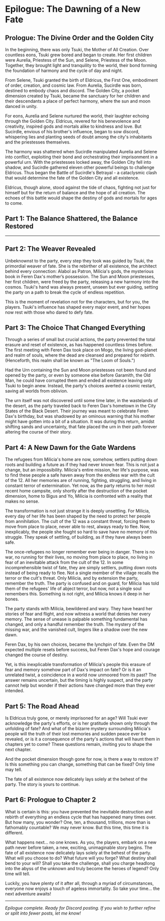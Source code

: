 
# Epilogue: The Dawning of a New Fate

## Prologue: The Divine Order and the Golden City

In the beginning, there was only Tsuki, the Mother of All Creation. Over countless eons, Tsuki grew bored and began to create. Her first children were Aurelia, Priestess of the Sun, and Selene, Priestess of the Moon. Together, they brought light and tranquility to the world, their bond forming the foundation of harmony and the cycle of day and night.

From Selene, Tsuki granted the birth of Eldricus, the First One, embodiment of order, creation, and cosmic law. From Aurelia, Sucirdle was born, destined to embody chaos and discord. The Golden City, a pocket dimension created by Tsuki, became the sanctuary for her children and their descendants  a place of perfect harmony, where the sun and moon danced in unity.

For eons, Aurelia and Selene nurtured the world, their laughter echoing through the Golden City. Eldricus, revered for his benevolence and creativity, inspired gods and mortals alike to kindness and love. But Sucirdle, envious of his brother's influence, began to sow discord, whispering lies and planting seeds of doubt among the city's inhabitants and the priestesses themselves.

The harmony was shattered when Sucirdle manipulated Aurelia and Selene into conflict, exploiting their bond and orchestrating their imprisonment in a powerful urn. With the priestesses locked away, the Golden City fell into shadow, and Sucirdle gathered eleven other powerful beings to challenge Eldricus. Thus began the Battle of Sucirdle's Betrayal - a cataclysmic clash that would determine the fate of the Golden City and all existence.

Eldricus, though alone, stood against the tide of chaos, fighting not just for himself but for the return of balance and the hope of all creation. The echoes of this battle would shape the destiny of gods and mortals for ages to come.


## Part 1: The Balance Shattered, the Balance Restored

---

## Part 2: The Weaver Revealed


Unbeknownst to the party, every step they took was guided by Tsuki, the primordial weaver of fate. She is the rebirther of all existence, the architect behind every connection: Alabol as Patron, Milicia's gods, the mysterious book in Feren Dax's mother’s possession. The Sun and Moon priestesses, her first children, were freed by the party, releasing a new harmony into the cosmos. Tsuki's hand was always present, unseen but ever guiding, setting the party on a path to break the cycle of endless repetition.

This is the moment of revelation not for the characters, but for you, the players. Tsuki's influence has shaped every major event, and her hopes now rest with those who dared to defy fate.

## Part 3: The Choice That Changed Everything


Through a series of small but crucial actions, the party prevented the total erasure and reset of existence, as has happened countless times before. The first meeting with Feren Dax took place on Mogo, the living god-planet and realm of souls, where the dead are cleansed and prepared for rebirth. (Henceforth, this realm shall be known as "The Loom of Souls.")

Had the Urn containing the Sun and Moon priestesses not been found and opened by the party, or even by someone else before Garamith, the Old Man, he could have corrupted them and ended all existence leaving only Tsuki to begin anew. Instead, the party's choices averted a cosmic restart, saving all worlds from oblivion.

The urn itself was not discovered until some time later, in the wastelands of the desert, as the party traveled back to Feren Dax's hometown in the City States of the Black Desert. Their journey was meant to celebrate Feren Dax's birthday, but was shadowed by an ominous warning that his mother might have gotten into a bit of a situation. It was during this return, amidst shifting sands and uncertainty, that fate placed the urn in their path forever altering the course of their story.

## Part 4: A New Dawn for the Gate Wardens


The refugees from Milicia's home are now, somehow, settlers putting down roots and building a future as if they had never known fear. This is not just a change, but an impossibility. Milicia's entire mission, her life's purpose, was to find these people a safe haven away from the endless war with the cult of the 12. All her memories are of running, fighting, struggling, and living in constant terror of extermination. Yet now, as the party returns to her most recent home campsite, only shortly after the destruction of the pocket dimension, home to Bigus and Yo, Milicia is confronted with a reality that makes no sense.

The transformation is not just strange it is deeply unsettling. For Milicia, every day of her life has been shaped by the need to protect her people from annihilation. The cult of the 12 was a constant threat, forcing them to move from place to place, never able to rest, always ready to flee. Now, inexplicably, the people she fought so hard to save have no memory of this struggle. They speak of settling, of building, as if they have always been safe.


The once-refugees no longer remember ever being in danger. There is no war, no running for their lives, no moving from place to place, no living in fear of an inevitable attack from the cult of the 12. In some incomprehensible twist of fate, they are simply settlers, putting down roots instead of being ready to flee. Not a single member of the village recalls the terror or the cult's threat. Only Milicia, and by extension the party, remember the truth. The party is confused and on guard, for Milicia has told them of the refugees' life of abject terror, but now, not a single soul remembers this. Something is not right, and Milicia knows it deep in her bones.

The party stands with Milicia, bewildered and wary. They have heard her stories of fear and flight, and now witness a world that denies her every memory. The sense of unease is palpable something fundamental has changed, and only a handful remember the truth. The mystery of the missing war, and the vanished cult, lingers like a shadow over the new dawn.


Feren Dax, by his own choices, became the lynchpin of fate. Even the DM expected multiple resets before success, but Feren Dax's hope and courage changed the course of destiny.

Yet, is this inexplicable transformation of Milicia's people this erasure of fear and memory somehow part of Dax's impact on fate? Or is it an unrelated twist, a coincidence in a world now unmoored from its past? The answer remains uncertain, but the timing is highly suspect, and the party cannot help but wonder if their actions have changed more than they ever intended.

## Part 5: The Road Ahead


Is Eldricus truly gone, or merely imprisoned for an age? Will Tsuki ever acknowledge the party's efforts, or is her gratitude shown only through the unfolding of fate? And what of the bizarre mystery surrounding Milicia's people will the truth of their lost memories and sudden peace ever be revealed, or is it a consequence of the party's actions that will haunt them in chapters yet to come? These questions remain, inviting you to shape the next chapter.

And the pocket dimension though gone for now, is there a way to restore it? Is this something you can change, something that can be fixed? Only time may tell.


The fate of all existence now delicately lays solely at the behest of the party. The story is yours to continue.

## Part 6: Prologue to Chapter 2


What is certain is this: you have prevented the inevitable destruction and rebirth of everything an endless cycle that has happened many times over. But how many, you wonder? One, ten, a thousand, trillions, more than is fathomably countable? We may never know. But this time, this time it is different.

What happens next... no one knows. As you, the players, embark on a new path never before taken, a new, exciting, unimaginable story begins. The fate of all existence now delicately lays solely at the behest of the party. What will you choose to do? What future will you forge? What destiny shall bend to your will? Shall you take the challenge, shall you charge headlong into the abyss of the unknown and truly become the heroes of legend? Only time will tell.

Luckily, you have plenty of it after all, through a myriad of circumstances, everyone now enjoys a touch of ageless immortality. So take your time... the next adventure awaits!

---

*Epilogue complete. Ready for Discord posting. If you wish to further refine or split into fewer posts, let me know!*
